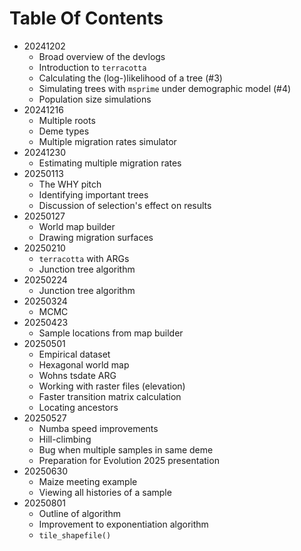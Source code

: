 # Table Of Contents

- 20241202
    - Broad overview of the devlogs
    - Introduction to `terracotta`
    - Calculating the (log-)likelihood of a tree (#3)
    - Simulating trees with `msprime` under demographic model (#4)
    - Population size simulations
- 20241216
    - Multiple roots
    - Deme types
    - Multiple migration rates simulator
- 20241230
    - Estimating multiple migration rates
- 20250113
    - The WHY pitch
    - Identifying important trees
    - Discussion of selection's effect on results
- 20250127
    - World map builder
    - Drawing migration surfaces
- 20250210
    - `terracotta` with ARGs
    - Junction tree algorithm
- 20250224
    - Junction tree algorithm
- 20250324
    - MCMC
- 20250423
    - Sample locations from map builder
- 20250501
    - Empirical dataset
    - Hexagonal world map
    - Wohns tsdate ARG
    - Working with raster files (elevation)
    - Faster transition matrix calculation
    - Locating ancestors
- 20250527
    - Numba speed improvements
    - Hill-climbing
    - Bug when multiple samples in same deme
    - Preparation for Evolution 2025 presentation
- 20250630
    - Maize meeting example
    - Viewing all histories of a sample
- 20250801
    - Outline of algorithm
    - Improvement to exponentiation algorithm
    - `tile_shapefile()`